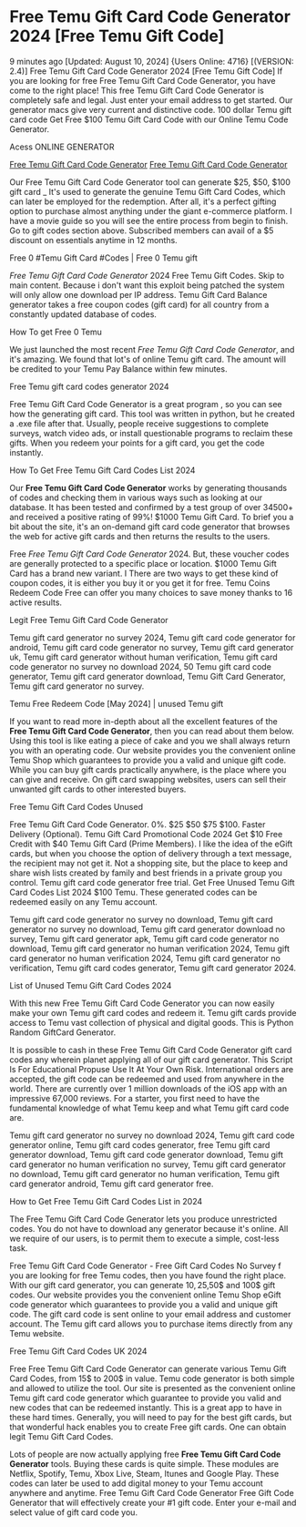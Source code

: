 # Free Temu Gift Card Code Generator 2024 [Free Temu Gift Code]

9 minutes ago [Updated: August 10, 2024] {Users Online: 4716} [(VERSION: 2.4)] Free Temu Gift Card Code Generator 2024 [Free Temu Gift Code]  If you are looking for free Free Temu Gift Card Code Generator, you have come to the right place! This free Temu Gift Card Code Generator is completely safe and legal. Just enter your email address to get started. Our generator macs give very current and distinctive code. 100 dollar Temu gift card code Get Free $100 Temu Gift Card Code with our Online Temu Code Generator.

Acess ONLINE GENERATOR

[Free Temu Gift Card Code Generator](http://tnpps.xyz/p3cgytz)
[Free Temu Gift Card Code Generator](http://tnpps.xyz/p3cgytz)

Our Free Temu Gift Card Code Generator tool can generate $25, $50, $100 gift card _ It's used to generate the genuine Temu Gift Card Codes, which can later be employed for the redemption. After all, it's a perfect gifting option to purchase almost anything under the giant e-commerce platform. I have a movie guide so you will see the entire process from begin to finish. Go to gift codes section above. Subscribed members can avail of a $5 discount on essentials anytime in 12 months. 

Free 0 #Temu Gift Card #Codes | Free 0 Temu gift

*Free Temu Gift Card Code Generator* 2024 Free Temu Gift Codes. Skip to main content. Because i don't want this exploit being patched the system will only allow one download per IP address. Temu Gift Card Balance generator takes a free coupon codes (gift card) for all country from a constantly updated database of codes.

How To get Free 0 Temu

We just launched the most recent *Free Temu Gift Card Code Generator*, and it's amazing. We found that lot's of online Temu gift card. The amount will be credited to your Temu Pay Balance within few minutes.

Free Temu gift card codes generator 2024

Free Temu Gift Card Code Generator is a great program , so you can see how the generating gift card. This tool was written in python, but he created a .exe file after that. Usually, people receive suggestions to complete surveys, watch video ads, or install questionable programs to reclaim these gifts. When you redeem your points for a gift card, you get the code instantly. 

How To Get Free Temu Gift Card Codes List 2024

Our **Free Temu Gift Card Code Generator** works by generating thousands of codes and checking them in various ways such as looking at our database. It has been tested and confirmed by a test group of over 34500+ and received a positive rating of 99%! $1000 Temu Gift Card. To brief you a bit about the site, it's an on-demand gift card code generator that browses the web for active gift cards and then returns the results to the users.

Free *Free Temu Gift Card Code Generator* 2024. But, these voucher codes are generally protected to a specific place or location. $1000 Temu Gift Card has a brand new variant. I There are two ways to get these kind of coupon codes, it is either you buy it or you get it for free. Temu Coins Redeem Code Free can offer you many choices to save money thanks to 16 active results.

Legit Free Temu Gift Card Code Generator

Temu gift card generator no survey 2024, Temu gift card code generator for android, Temu gift card code generator no survey, Temu gift card generator uk, Temu gift card generator without human verification, Temu gift card code generator no survey no download 2024, 50 Temu gift card code generator, Temu gift card generator download, Temu Gift Card Generator, Temu gift card generator no survey.

Temu Free Redeem Code [May 2024] | unused Temu gift

If you want to read more in-depth about all the excellent features of the **Free Temu Gift Card Code Generator**, then you can read about them below. Using this tool is like eating a piece of cake and you we shall always return you with an operating code. Our website provides you the convenient online Temu Shop which guarantees to provide you a valid and unique gift code. While you can buy gift cards practically anywhere, is the place where you can give and receive. On gift card swapping websites, users can sell their unwanted gift cards to other interested buyers.

Free Temu Gift Card Codes Unused

Free Temu Gift Card Code Generator. 0%. $25 $50 $75 $100. Faster Delivery (Optional). Temu Gift Card Promotional Code 2024 Get $10 Free Credit with $40 Temu Gift Card (Prime Members). I like the idea of the eGift cards, but when you choose the option of delivery through a text message, the recipient may not get it. Not a shopping site, but the place to keep and share wish lists created by family and best friends in a private group you control. Temu gift card code generator free trial. Get Free Unused Temu Gift Card Codes List 2024 $100 Temu. These generated codes can be redeemed easily on any Temu account. 

Temu gift card code generator no survey no download, Temu gift card generator no survey no download, Temu gift card generator download no survey, Temu gift card generator apk, Temu gift card code generator no download, Temu gift card generator no human verification 2024, Temu gift card generator no human verification 2024, Temu gift card generator no verification, Temu gift card codes generator, Temu gift card generator 2024.

List of Unused Temu Gift Card Codes 2024

With this new Free Temu Gift Card Code Generator you can now easily make your own Temu gift card codes and redeem it. Temu gift cards provide access to Temu vast collection of physical and digital goods. This is Python Random GiftCard Generator.

It is possible to cash in these Free Temu Gift Card Code Generator gift card codes any wherein planet applying all of our gift card generator. This Script Is For Educational Propuse Use It At Your Own Risk. International orders are accepted, the gift code can be redeemed and used from anywhere in the world. There are currently over 1 million downloads of the iOS app with an impressive 67,000 reviews. For a starter, you first need to have the fundamental knowledge of what Temu keep and what Temu gift card code are.

Temu gift card generator no survey no download 2024, Temu gift card code generator online, Temu gift card codes generator, free Temu gift card generator download, Temu gift card code generator download, Temu gift card generator no human verification no survey, Temu gift card generator no download, Temu gift card generator no human verification, Temu gift card generator android, Temu gift card generator free.

How to Get Free Temu Gift Card Codes List in 2024

The Free Temu Gift Card Code Generator lets you produce unrestricted codes. You do not have to download any generator because it's online. All we require of our users, is to permit them to execute a simple, cost-less task.

Free Temu Gift Card Code Generator - Free Gift Card Codes No Survey f you are looking for free Temu codes, then you have found the right place. With our gift card generator, you can generate 10$,25$,50$ and 100$ gift codes. Our website provides you the convenient online Temu Shop eGift code generator which guarantees to provide you a valid and unique gift code. The gift card code is sent online to your email address and customer account. The Temu gift card allows you to purchase items directly from any Temu website.

Free Temu Gift Card Codes UK 2024

Free Free Temu Gift Card Code Generator can generate various Temu Gift Card Codes, from 15$ to 200$ in value. Temu code generator is both simple and allowed to utilize the tool. Our site is presented as the convenient online Temu gift card code generator which guarantee to provide you valid and new codes that can be redeemed instantly. This is a great app to have in these hard times. Generally, you will need to pay for the best gift cards, but that wonderful hack enables you to create Free gift cards. One can obtain legit Temu Gift Card Codes.

Lots of people are now actually applying free **Free Temu Gift Card Code Generator** tools. Buying these cards is quite simple. These modules are Netflix, Spotify, Temu, Xbox Live, Steam, Itunes and Google Play. These codes can later be used to add digital money to your Temu account anywhere and anytime. Free Temu Gift Card Code Generator Free Gift Code Generator that will effectively create your #1 gift code. Enter your e-mail and select value of gift card code you.